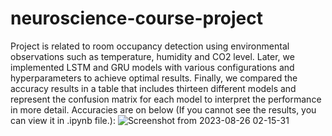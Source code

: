 # neuroscience-course-project
Project is related to room occupancy detection using environmental observations such as temperature, humidity and CO2 level.
Later, we implemented LSTM and GRU models with various configurations and hyperparameters to achieve optimal results.
Finally, we compared the accuracy results in a table that includes thirteen different models and represent the confusion matrix for each model to interpret the performance in more detail.
Accuracies are on below (If you cannot see the results, you can view it in .ipynb file.): 
![Screenshot from 2023-08-26 02-15-31](https://github.com/gamma19/neuroscience-python-project/assets/61944226/ce51d533-cb29-4430-8581-249eeeb71da4)
